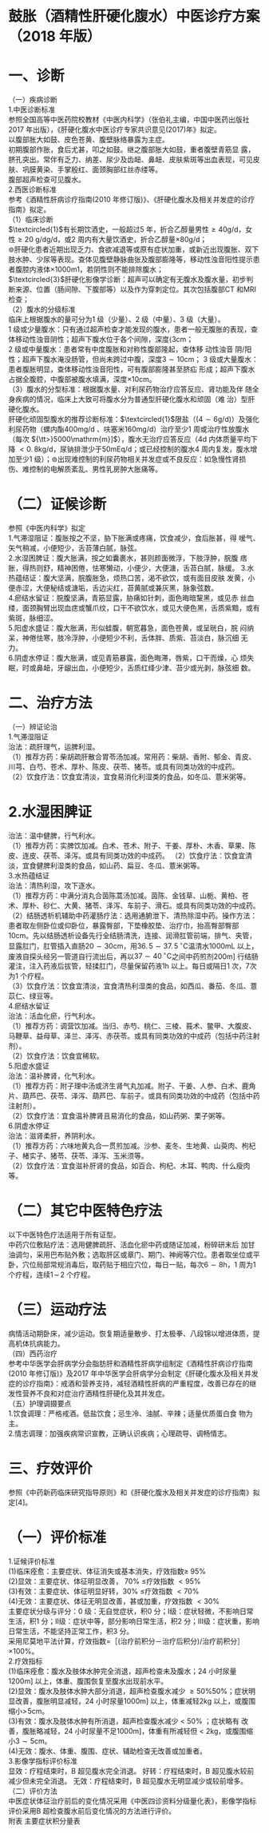 # 鼓胀（酒精性肝硬化腹水）中医诊疗方案 （2018 年版）  
# 一、诊断  
（一）疾病诊断  
1.中医诊断标准  
参照全国高等中医药院校教材《中医内科学》（张伯礼主编，中国中医药出版社2017 年出版），《肝硬化腹水中医诊疗专家共识意见(2017)年》拟定。  
以腹部胀大如鼓、皮色苍黄、腹壁脉络暴露为主症。  
初期腹部作胀，食后尤甚，叩之如鼓。继之腹部胀大如鼓，重者腹壁青筋显 露，脐孔突出。常伴有乏力、纳差、尿少及齿衄、鼻衄、皮肤紫斑等出血表现，可见皮肤、巩膜黄染、手掌殷红、面颈胸部红丝赤缕等。  
腹部超声检查可见腹水。  
2.西医诊断标准  
参考《酒精性肝病诊疗指南(2010 年修订版)》、《肝硬化腹水及相关并发症的诊疗指南》拟定。  
（1）临床诊断  
$\textcircled{1}$有长期饮酒史，一般超过5 年，折合乙醇量男性${\geqslant}40\mathrm{g/d}$，女性${\geqslant}20\ \mathrm{g/d}$g/d，或2 周内有大量饮酒史，折合乙醇量${\times80\mathrm{g/d}}$；  
$\circledcirc$肝硬化患者近期出现乏力、食欲减退等或原有症状加重，或新近出现腹胀、双下肢水肿、少尿等表现。查体见腹壁静脉曲张及腹部膨隆等，移动性浊音阳性提示患者腹腔内液体${\times1000\mathrm{m}1}$，若阴性则不能排除腹水；  
$\textcircled{3}$肝硬化影像学诊断：超声可以确定有无腹水及腹水量，初步判断来源、位置（肠间隙、下腹部等）以及作为穿刺定位。其次包括腹部CT 和MRI 检查；  
（2）腹水的分级标准  
临床上根据腹水的量可分为1 级（少量）、2 级（中量）、3 级（大量）。  
1 级或少量腹水：只有通过超声检查才能发现的腹水，患者一般无腹胀的表现，查体移动性浊音阴性；超声下腹水位于各个间隙，深度$\mathrm{\langle3cm}$；  
2 级或中量腹水：患者常有中度腹胀和对称性腹部隆起，查体移 动性浊音 阴/阳性；超声下腹水淹没肠管，但尚未跨过中腹，深度$3{\sim}10\mathrm{cm}$； 3 级或大量腹水：患者腹胀明显，查体移动性浊音阳性，可有腹部膨隆甚至脐疝 形成；超声下腹水占据全腹腔，中腹部被腹水填满，深度${\times10}\mathrm{cm}$。  
（3）腹水的分型标准：根据腹水量、对利尿药物治疗应答反应、肾功能及伴 随全身疾病的情况，临床上大致可将腹水分为普通型肝硬化腹水和顽固（难 治）型肝硬化腹水。  
肝硬化顽固型腹水的推荐诊断标准：$\textcircled{1}$限盐（$(4{\sim}6\mathrm{g/d})$）及强化利尿药物（螺内酯400mg/d 、呋塞米160mg/d）治疗至少1 周或治疗性放腹水（每次 ${\tt>}5000\mathrm{m}]$），腹水无治疗应答反应（4d 内体质量平均下降 ${<}0.\,8\mathrm{kg/d}$，尿钠排泄少于$50\mathrm{mEq/d}$；或已经控制的腹水4 周内复发，腹水增加至少1 级）；$\circledcirc$出现难控制的利尿药物相关并发症或不良反应：如急慢性肾损伤、难控制的电解质紊乱、男性乳房肿大胀痛等。  
# （二）证候诊断  
参照《中医内科学》拟定  
1.气滞湿阻证：腹胀按之不坚，胁下胀满或疼痛，饮食减少，食后胀甚，得 嗳气、矢气稍减，小便短少，舌苔薄白腻，脉弦。  
2.水湿困脾证：腹大胀满，按之如囊裹水，甚则颜面微浮，下肢浮肿，脘腹 痞胀，得热则舒，精神困倦，怯寒懒动，小便少，大便溏，舌苔白腻，脉缓。 3.水热蕴结证：腹大坚满，脘腹胀急，烦热口苦，渴不欲饮，或有面目皮肤 发黄，小便赤涩，大便秘结或溏垢，舌边尖红，苔黄腻或兼灰黑，脉象弦数。  
4.瘀结水留证：脘腹坚满，青筋显露，胁痛如针刺，面色晦暗黧黑，或见赤 丝血缕，面颈胸臂出现血痣或蟹爪纹，口干不欲饮水，或见大便色黑，舌质紫黯，或有紫斑，脉细涩。  
5.阳虚水盛证：腹大胀满，形似蛙腹，朝宽暮急，面色苍黄，或呈晄白，脘 闷纳呆，神倦怯寒，肢冷浮肿，小便短少不利，舌体胖、质紫、苔淡白，脉沉细 无力。  
6.阴虚水停证：腹大胀满，或见青筋暴露，面色晦滞，唇紫，口干而燥，心 烦失眠，时或鼻衄，牙龈出血，小便短少，舌质红绛少津、苔少或光剥，脉弦细 数。  
# 二、治疗方法  
（一）辨证论治  
1.气滞湿阻证  
治法：疏肝理气，运脾利湿。  
（1）推荐方药：柴胡疏肝散合胃苓汤加减。常用药：柴胡、香附、郁金、青皮、川芎、白芍、苍术、厚朴、陈皮、茯苓、猪苓。或具有同类功效的中成药。  
（2）饮食疗法：饮食宜清淡，宜食易消化利湿类的食品，如冬瓜、薏米粥等。  
# 2.水湿困脾证  
治法：温中健脾，行气利水。  
（1）推荐方药：实脾饮加减。白术、苍术、附子、干姜、厚朴、木香、草果、陈皮、连皮、茯苓、泽泻。或具有同类功效的中成药。 （2）饮食疗法：饮食宜清淡，宜食健脾利湿类的食品，如山药、扁豆、冬瓜、薏米粥等。  
3.水热蕴结证  
治法：清热利湿，攻下逐水。  
（1）推荐方药：中满分消丸合茵陈蒿汤加减。茵陈、金钱草、山栀、黄柏、苍术、厚朴、砂仁、大黄、猪苓、泽泻、车前子、滑石。或具有同类功效的中成药。  
（2）结肠透析机辅助中药灌肠疗法：选用通腑泄下、清热除湿中药。操作方法：患者取左侧卧位或仰卧位，暴露臀部，下垫橡胶垫、治疗巾，抬高臀部臀部$10\mathrm{cm}$。先以结肠透析设备先行全结肠清洗，连接、润滑肛管前端，排气、夹管，显露肛门，肛管插入直肠$20{\sim}30\mathrm{cm}$，用$36.\,5{\sim}37.\,5\,^{\circ}\mathrm{C}$温清水$1000\mathrm{mL}$ 以上，废液自探头经另一管道自行流出后，再以$37{\sim}40\,^{\circ}\mathrm{C}$之间中药煎剂$200{\mathrm{m}}]$ 行结肠灌注，注入药液后拔管，轻揉肛门，尽量保留药液1h 以上。每日或隔日1 次，7次为1 个疗程。  
（3）饮食疗法：饮食宜清淡，宜食清热利湿类的食品，如西瓜、番茄、冬瓜、薏苡仁、绿豆等。  
4.瘀结水留证  
治法：活血化瘀，行气利水。  
（1）推荐方药：调营饮加减。当归、赤芍、桃仁、三棱、莪术、鳖甲、大腹皮、马鞭草、益母草、泽兰、泽泻、赤茯苓。或具有同类功效的中成药（包括中药注射剂）。  
（2）饮食疗法：饮食宜稀软。  
5.阳虚水盛证  
治法：温补脾肾，化气利水。  
（1）推荐方药：附子理中汤或济生肾气丸加减。附子、干姜、人参、白术、鹿角片、葫芦巴、茯苓、泽泻、葫芦巴、车前子。或具有同类功效的中成药（包括中药注射剂）。  
（2）饮食疗法：宜食温补脾肾且易消化的食品，如山药粥、栗子粥等。  
6.阴虚水停证  
治法：滋肾柔肝，养阴利水。  
（1）推荐方药：六味地黄丸合一贯煎加减。沙参、麦冬、生地黄、山萸肉、枸杞子、楮实子、猪苓、茯苓、泽泻、玉米须等。  
（2）饮食疗法：宜食滋补肝肾的食品，如百合、枸杞、木耳、鸭肉、什么瘦肉等。  
# （二）其它中医特色疗法  
以下中医特色疗法适用于所有证型。  
中药穴位敷贴疗法：选用健脾疏肝、活血化瘀中药或随证加减，粉碎研末后 加甘油调匀，采用巴布贴外敷；选取肝区或章门、期门、神阙等穴位。患者取坐位或平卧，穴位局部常规消毒后，取药贴于相应穴位，每日一贴，每次$6{\sim}8\mathrm{h}$，1 周为1 个疗程，连续$1\!\sim\!2$ 个疗程。  
# （三）运动疗法  
病情活动期卧床，减少运动。恢复期适量散步、打太极拳、八段锦以增进体质，提高机体抗病能力。  
（四）西药治疗  
参考中华医学会肝病学分会脂肪肝和酒精性肝病学组制定《酒精性肝病诊疗指南(2010 年修订版)》及2017 年中华医学会肝病学分会制定《肝硬化腹水及相关并发症的诊疗指南》：戒酒和营养支持，减轻酒精性肝病的严重程度，改善已存在的继发性营养不良和对症治疗酒精性肝硬化及其并发症。  
（五）护理调摄要点  
1.饮食调理：严格戒酒。低盐饮食；忌生冷、油腻、辛辣；适量优质蛋白食 物为主。  
2.情志调理：加强疾病常识宣教，正确认识疾病；心理疏导、调畅情志。  
# 三、疗效评价  
参照《中药新药临床研究指导原则》和《肝硬化腹水及相关并发症的诊疗指南》拟定[4]。  
# （一）评价标准  
1.证候评价标准  
(1)临床痊愈：主要症状、体征消失或基本消失，疗效指数≥ $95\%$  
(2)显效：主要症状、体征明显改善， $70\%$  ≤疗效指数  ${<}95\%$  
(3)有效：主要症状、体征明显好转，$30\%$ ≤疗效指数 ${<}70\%$  
(4)无效：主要症状、体征无明显改善，甚或加重，疗效指数 ${<}30\%$  
主要症状分级与评分：0 级：无自觉症状，积0 分；Ⅰ级：症状轻微，不影响日常生活，积1 分；Ⅱ级：症状中等，部分影响日常生活，积2 分；Ⅲ级：症状重，影响日常生活，不能坚持正常工作，积3 分。  
采用尼莫地平法计算，疗效指数$=$［(治疗前积分－治疗后积分)/治疗前积分］$\times100\%$。  
2.疗效指标  
(1)临床痊愈：腹水及肢体水肿完全消退，超声检查未及腹水；24 小时尿量$1200\mathrm{m}]$ 以上，体重、腹围恢复至腹水出现前水平。  
(2)显效：腹水及肢体水肿大部分消退，超声检查腹水减少 $\geqslant50\%$50%；症状明显改善，腹胀明显减轻，24 小时尿量$1000\mathrm{m}]$ 以上，体重减轻$2\mathrm{kg}$ 以上，或腹围缩小$>\!5\mathrm{cm}$。  
(3)有效：腹水及肢体水肿有所消退，超声检查腹水减少  $<~50\%$ ；症状略有 改善，腹胀略减轻，24 小时尿量不足$1000\mathrm{m}]$，体重有所减轻但 $<~2\mathrm{kg}$，或腹围缩小$3{\sim}5\mathrm{cm}$。  
(4)无效：腹水、体重、腹围、症状、辅助检查无改善或加重者。  
3.影像学指标评价标准  
显效：疗程结束时，B 超见腹水完全消退。 好转：疗程结束时，B 超见腹水较前减少但未完全消退。 无效：疗程结束时，B 超见腹水无明显减少或较前增多。  
（二）评价方法  
中医症状体征治疗前后的变化情况采用《中医四诊资料分级量化表》，影像学指标评价采用B 超检查腹水前后变化情况的方法进行评价。  
附表  主要症状积分量表
